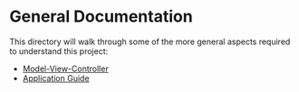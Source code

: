 # General Documentation

This directory will walk through some of the more general aspects required to understand this project:

*  [Model-View-Controller]()
*  [Application Guide]()
